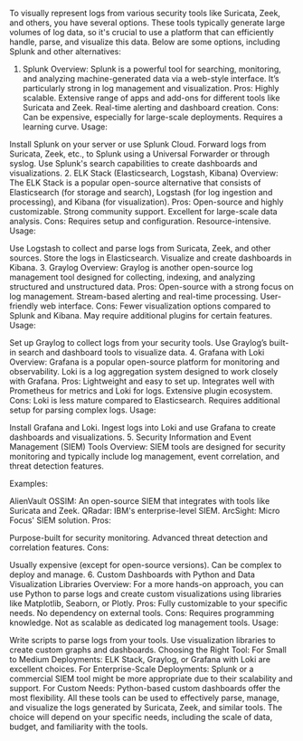 To visually represent logs from various security tools like Suricata, Zeek, and others, you have several options. These tools typically generate large volumes of log data, so it's crucial to use a platform that can efficiently handle, parse, and visualize this data. Below are some options, including Splunk and other alternatives:

1. Splunk
Overview: Splunk is a powerful tool for searching, monitoring, and analyzing machine-generated data via a web-style interface. It’s particularly strong in log management and visualization.
Pros:
Highly scalable.
Extensive range of apps and add-ons for different tools like Suricata and Zeek.
Real-time alerting and dashboard creation.
Cons:
Can be expensive, especially for large-scale deployments.
Requires a learning curve.
Usage:

Install Splunk on your server or use Splunk Cloud.
Forward logs from Suricata, Zeek, etc., to Splunk using a Universal Forwarder or through syslog.
Use Splunk's search capabilities to create dashboards and visualizations.
2. ELK Stack (Elasticsearch, Logstash, Kibana)
Overview: The ELK Stack is a popular open-source alternative that consists of Elasticsearch (for storage and search), Logstash (for log ingestion and processing), and Kibana (for visualization).
Pros:
Open-source and highly customizable.
Strong community support.
Excellent for large-scale data analysis.
Cons:
Requires setup and configuration.
Resource-intensive.
Usage:

Use Logstash to collect and parse logs from Suricata, Zeek, and other sources.
Store the logs in Elasticsearch.
Visualize and create dashboards in Kibana.
3. Graylog
Overview: Graylog is another open-source log management tool designed for collecting, indexing, and analyzing structured and unstructured data.
Pros:
Open-source with a strong focus on log management.
Stream-based alerting and real-time processing.
User-friendly web interface.
Cons:
Fewer visualization options compared to Splunk and Kibana.
May require additional plugins for certain features.
Usage:

Set up Graylog to collect logs from your security tools.
Use Graylog’s built-in search and dashboard tools to visualize data.
4. Grafana with Loki
Overview: Grafana is a popular open-source platform for monitoring and observability. Loki is a log aggregation system designed to work closely with Grafana.
Pros:
Lightweight and easy to set up.
Integrates well with Prometheus for metrics and Loki for logs.
Extensive plugin ecosystem.
Cons:
Loki is less mature compared to Elasticsearch.
Requires additional setup for parsing complex logs.
Usage:

Install Grafana and Loki.
Ingest logs into Loki and use Grafana to create dashboards and visualizations.
5. Security Information and Event Management (SIEM) Tools
Overview: SIEM tools are designed for security monitoring and typically include log management, event correlation, and threat detection features.

Examples:

AlienVault OSSIM: An open-source SIEM that integrates with tools like Suricata and Zeek.
QRadar: IBM's enterprise-level SIEM.
ArcSight: Micro Focus' SIEM solution.
Pros:

Purpose-built for security monitoring.
Advanced threat detection and correlation features.
Cons:

Usually expensive (except for open-source versions).
Can be complex to deploy and manage.
6. Custom Dashboards with Python and Data Visualization Libraries
Overview: For a more hands-on approach, you can use Python to parse logs and create custom visualizations using libraries like Matplotlib, Seaborn, or Plotly.
Pros:
Fully customizable to your specific needs.
No dependency on external tools.
Cons:
Requires programming knowledge.
Not as scalable as dedicated log management tools.
Usage:

Write scripts to parse logs from your tools.
Use visualization libraries to create custom graphs and dashboards.
Choosing the Right Tool:
For Small to Medium Deployments: ELK Stack, Graylog, or Grafana with Loki are excellent choices.
For Enterprise-Scale Deployments: Splunk or a commercial SIEM tool might be more appropriate due to their scalability and support.
For Custom Needs: Python-based custom dashboards offer the most flexibility.
All these tools can be used to effectively parse, manage, and visualize the logs generated by Suricata, Zeek, and similar tools. The choice will depend on your specific needs, including the scale of data, budget, and familiarity with the tools.